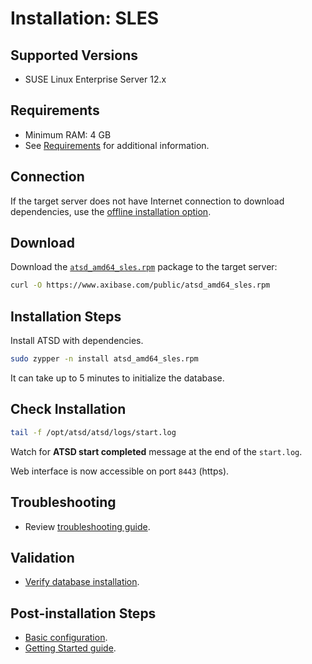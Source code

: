 # Installation: SLES

## Supported Versions

* SUSE Linux Enterprise Server 12.x

## Requirements

* Minimum RAM: 4 GB
* See [Requirements](../administration/requirements.md) for additional information.

## Connection

If the target server does not have Internet connection to download dependencies, use the [offline installation option](sles-offline.md).

## Download

Download the [`atsd_amd64_sles.rpm`](https://axibase.com/public/atsd_rpm_sles_latest.htm) package to the target server:

```sh
curl -O https://www.axibase.com/public/atsd_amd64_sles.rpm
```

## Installation Steps

Install ATSD with dependencies.

```sh
sudo zypper -n install atsd_amd64_sles.rpm
```

It can take up to 5 minutes to initialize the database.

## Check Installation

```sh
tail -f /opt/atsd/atsd/logs/start.log
```

Watch for **ATSD start completed** message at the end of the `start.log`.

Web interface is now accessible on port `8443` (https).

## Troubleshooting

* Review [troubleshooting guide](troubleshooting.md).

## Validation

* [Verify database installation](verifying-installation.md).

## Post-installation Steps

* [Basic configuration](post-installation.md).
* [Getting Started guide](../tutorials/getting-started.md).
